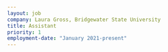 ```yaml
---
layout: job
company: Laura Gross, Bridgewater State University
title: Assistant
priority: 1
employment-date: "January 2021-present"
---
```

